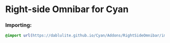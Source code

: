 <h1 background="#ff0000">Right-side Omnibar for Cyan</h1>

### Importing:
```css
@import url(https://dablulite.github.io/Cyan/Addons/RightSideOmnibar/import.css);
```
